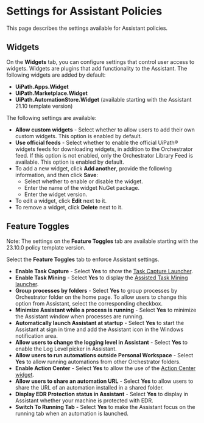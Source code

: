 # Settings for Assistant Policies

This page describes the settings available for Assistant policies.

## Widgets

On the **Widgets** tab, you can configure settings that control user access to widgets. Widgets are plugins that add functionality to the Assistant.
The following widgets are added by default:

* **UiPath.Apps.Widget**
* **UiPath.Marketplace.Widget**
* **UiPath.AutomationStore.Widget** (available starting with the Assistant 21.10 template version)

The following settings are available:

* **Allow custom widgets** - Select whether to allow users to add their own custom widgets. This option is enabled by default.
* **Use official feeds** - Select whether to enable the official UiPath® widgets feeds for downloading widgets, in addition to the Orchestrator feed.
  If this option is not enabled, only the Orchestrator Library Feed is available. This option is enabled by default.
* To add a new widget, click **Add another**, provide the following information, and then click **Save**:
  + Select whether to enable or disable the widget.
  + Enter the name of the widget NuGet package.
  + Enter the widget version.
* To edit a widget, click **Edit** next to it.
* To remove a widget, click **Delete** next to it.

## Feature Toggles

Note: The settings on the **Feature Toggles** tab are available starting with the 23.10.0 policy template version.

Select the **Feature Toggles** tab to enforce Assistant settings.

* **Enable Task Capture** - Select **Yes** to show the [Task Capture Launcher](/assistant/standalone/latest/user-guide/task-capture-launcher).
* **Enable Task Mining** - Select **Yes** to display the [Assisted Task Mining launcher](/task-mining/automation-cloud/latest/user-guide/assisted-task-mining-introduction).
* **Group processes by folders** - Select **Yes** to group processes by Orchestrator folder on the home page. To allow users to change this option from Assistant, select the
  corresponding checkbox.
* **Minimize Assistant while a process is running** - Select **Yes** to minimize the Assistant window when processes are running.
* **Automatically launch Assistant at startup** - Select **Yes** to start the Assistant at sign in time and add the Assistant icon in the Windows notification area.
* **Allow users to change the logging level in Assistant** - Select **Yes** to enable the Log Level picker in Assistant.
* **Allow users to run automations outside Personal Workspace** - Select **Yes** to allow running automations from other Orchestrator folders.
* **Enable Action Center** - Select **Yes** to allow the use of the [Action Center widget](/assistant/standalone/latest/user-guide/action-center-widget).
* **Allow users to share an automation URL** - Select **Yes** to allow users to share the URL of an automation installed in a shared folder.
* ****Display EDR Protection status in Assistant**** - Select **Yes** to display in Assistant whether your machine is protected with EDR.
* **Switch To Running Tab** - Select **Yes** to make the Assistant focus on the running tab when an automation is launched.